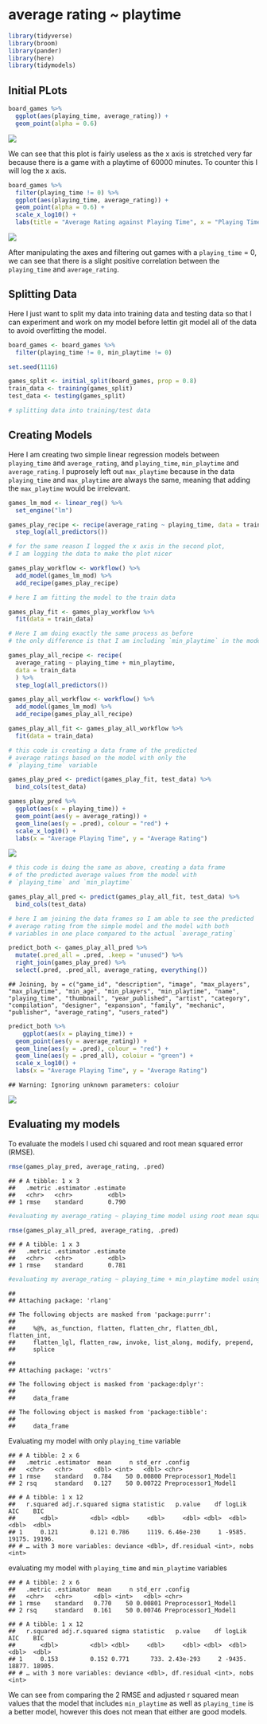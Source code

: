 average rating \~ playtime
================

``` r
library(tidyverse)
library(broom)
library(pander)
library(here)
library(tidymodels)
```

## Initial PLots

``` r
board_games %>%
  ggplot(aes(playing_time, average_rating)) +
  geom_point(alpha = 0.6)
```

![](testing_files/figure-gfm/plot-1.png)<!-- -->

We can see that this plot is fairly useless as the x axis is stretched
very far because there is a game with a playtime of 60000 minutes. To
counter this I will log the x axis.

``` r
board_games %>%
  filter(playing_time != 0) %>%
  ggplot(aes(playing_time, average_rating)) +
  geom_point(alpha = 0.6) +
  scale_x_log10() +
  labs(title = "Average Rating against Playing Time", x = "Playing Time", y = "Average Rating")
```

![](testing_files/figure-gfm/log_scale-1.png)<!-- -->

After manipulating the axes and filtering out games with a
`playing_time` = 0, we can see that there is a slight positive
correlation between the `playing_time` and `average_rating`.

## Splitting Data

Here I just want to split my data into training data and testing data so
that I can experiment and work on my model before lettin git model all
of the data to avoid overfitting the model.

``` r
board_games <- board_games %>%
  filter(playing_time != 0, min_playtime != 0)

set.seed(1116)

games_split <- initial_split(board_games, prop = 0.8)
train_data <- training(games_split)
test_data <- testing(games_split) 

# splitting data into training/test data
```

## Creating Models

Here I am creating two simple linear regression models between
`playing_time` and `average_rating`, and `playing_time`, `min_playtime`
and `average_rating`. I puprosely left out `max_playtime` because in the
data `playing_time` and `max_playtime` are always the same, meaning that
adding the `max_playtime` would be irrelevant.

``` r
games_lm_mod <- linear_reg() %>%
  set_engine("lm")

games_play_recipe <- recipe(average_rating ~ playing_time, data = train_data) %>%
  step_log(all_predictors())

# for the same reason I logged the x axis in the second plot,
# I am logging the data to make the plot nicer

games_play_workflow <- workflow() %>%
  add_model(games_lm_mod) %>%
  add_recipe(games_play_recipe)

# here I am fitting the model to the train data

games_play_fit <- games_play_workflow %>% 
  fit(data = train_data)

# Here I am doing exactly the same process as before
# the only difference is that I am including `min_playtime` in the model now

games_play_all_recipe <- recipe(
  average_rating ~ playing_time + min_playtime,
  data = train_data
  ) %>%
  step_log(all_predictors())

games_play_all_workflow <- workflow() %>%
  add_model(games_lm_mod) %>%
  add_recipe(games_play_all_recipe)

games_play_all_fit <- games_play_all_workflow %>%
  fit(data = train_data)
```

``` r
# this code is creating a data frame of the predicted
# average ratings based on the model with only the
# `playing_time` variable

games_play_pred <- predict(games_play_fit, test_data) %>%
  bind_cols(test_data)

games_play_pred %>%
  ggplot(aes(x = playing_time)) +
  geom_point(aes(y = average_rating)) +
  geom_line(aes(y = .pred), colour = "red") +
  scale_x_log10() +
  labs(x = "Average Playing Time", y = "Average Rating")
```

![](testing_files/figure-gfm/predict-1.png)<!-- -->

``` r
# this code is doing the same as above, creating a data frame
# of the predicted average values from the model with 
# `playing_time` and `min_playtime`

games_play_all_pred <- predict(games_play_all_fit, test_data) %>%
  bind_cols(test_data)

# here I am joining the data frames so I am able to see the predicted
# average rating from the simple model and the model with both
# variables in one place compared to the actual `average_rating`

predict_both <- games_play_all_pred %>%
  mutate(.pred_all = .pred, .keep = "unused") %>%
  right_join(games_play_pred) %>%
  select(.pred, .pred_all, average_rating, everything())
```

    ## Joining, by = c("game_id", "description", "image", "max_players", "max_playtime", "min_age", "min_players", "min_playtime", "name", "playing_time", "thumbnail", "year_published", "artist", "category", "compilation", "designer", "expansion", "family", "mechanic", "publisher", "average_rating", "users_rated")

``` r
predict_both %>%
    ggplot(aes(x = playing_time)) +
  geom_point(aes(y = average_rating)) +
  geom_line(aes(y = .pred), colour = "red") +
  geom_line(aes(y = .pred_all), coloiur = "green") +
  scale_x_log10() +
  labs(x = "Average Playing Time", y = "Average Rating")
```

    ## Warning: Ignoring unknown parameters: coloiur

![](testing_files/figure-gfm/predict-2.png)<!-- -->

## Evaluating my models

To evaluate the models I used chi squared and root mean squared error
(RMSE).

``` r
rmse(games_play_pred, average_rating, .pred)
```

    ## # A tibble: 1 x 3
    ##   .metric .estimator .estimate
    ##   <chr>   <chr>          <dbl>
    ## 1 rmse    standard       0.790

``` r
#evaluating my average_rating ~ playing_time model using root mean square error

rmse(games_play_all_pred, average_rating, .pred)
```

    ## # A tibble: 1 x 3
    ##   .metric .estimator .estimate
    ##   <chr>   <chr>          <dbl>
    ## 1 rmse    standard       0.781

``` r
#evaluating my average_rating ~ playing_time + min_playtime model using chi squared and root mean square error
```

    ## 
    ## Attaching package: 'rlang'

    ## The following objects are masked from 'package:purrr':
    ## 
    ##     %@%, as_function, flatten, flatten_chr, flatten_dbl, flatten_int,
    ##     flatten_lgl, flatten_raw, invoke, list_along, modify, prepend,
    ##     splice

    ## 
    ## Attaching package: 'vctrs'

    ## The following object is masked from 'package:dplyr':
    ## 
    ##     data_frame

    ## The following object is masked from 'package:tibble':
    ## 
    ##     data_frame

Evaluating my model with only `playing_time` variable  

    ## # A tibble: 2 x 6
    ##   .metric .estimator  mean     n std_err .config             
    ##   <chr>   <chr>      <dbl> <int>   <dbl> <chr>               
    ## 1 rmse    standard   0.784    50 0.00800 Preprocessor1_Model1
    ## 2 rsq     standard   0.127    50 0.00722 Preprocessor1_Model1

    ## # A tibble: 1 x 12
    ##   r.squared adj.r.squared sigma statistic   p.value    df logLik    AIC    BIC
    ##       <dbl>         <dbl> <dbl>     <dbl>     <dbl> <dbl>  <dbl>  <dbl>  <dbl>
    ## 1     0.121         0.121 0.786     1119. 6.46e-230     1 -9585. 19175. 19196.
    ## # … with 3 more variables: deviance <dbl>, df.residual <int>, nobs <int>

evaluating my model with `playing_time` and `min_playtime` variables

    ## # A tibble: 2 x 6
    ##   .metric .estimator  mean     n std_err .config             
    ##   <chr>   <chr>      <dbl> <int>   <dbl> <chr>               
    ## 1 rmse    standard   0.770    50 0.00801 Preprocessor1_Model1
    ## 2 rsq     standard   0.161    50 0.00746 Preprocessor1_Model1

    ## # A tibble: 1 x 12
    ##   r.squared adj.r.squared sigma statistic   p.value    df logLik    AIC    BIC
    ##       <dbl>         <dbl> <dbl>     <dbl>     <dbl> <dbl>  <dbl>  <dbl>  <dbl>
    ## 1     0.153         0.152 0.771      733. 2.43e-293     2 -9435. 18877. 18905.
    ## # … with 3 more variables: deviance <dbl>, df.residual <int>, nobs <int>

We can see from comparing the 2 RMSE and adjusted r squared mean values
that the model that includes `min_playtime` as well as `playing_time` is
a better model, however this does not mean that either are good models.
